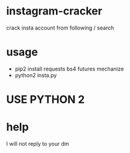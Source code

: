 # instagram-cracker
crack insta account from following / search

# usage
- pip2 install requests bs4 futures mechanize
- python2 insta.py

# USE PYTHON 2

# help
I will not reply to your dm
